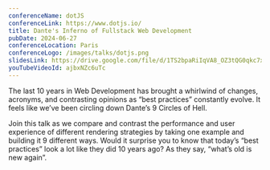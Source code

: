 ```yaml
---
conferenceName: dotJS
conferenceLink: https://www.dotjs.io/
title: Dante's Inferno of Fullstack Web Development
pubDate: 2024-06-27
conferenceLocation: Paris
conferenceLogo: /images/talks/dotjs.png
slidesLink: https://drive.google.com/file/d/1TS2bpaRiIqVA8_OZ3tQG0qkc7x0So3co/view?usp=sharing
youTubeVideoId: ajbxNZc6uTc
---
```


The last 10 years in Web Development has brought a whirlwind of changes, acronyms, and contrasting opinions as “best practices” constantly evolve. It feels like we’ve been circling down Dante’s 9 Circles of Hell.

Join this talk as we compare and contrast the performance and user experience of different rendering strategies by taking one example and building it 9 different ways. Would it surprise you to know that today’s “best practices” look a lot like they did 10 years ago? As they say, “what’s old is new again”.
